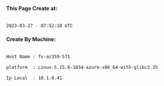 
   
#### This Page Create at:

```bash

2023-03-27 - 07:52:10 UTC

```

#### Create By Machine:

```bash

Host Name : fv-az359-571

platform  : Linux-5.15.0-1034-azure-x86_64-with-glibc2.35

Ip Local  : 10.1.0.41

```

